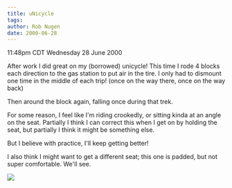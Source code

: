 ```yaml
---
title: uNicycle
tags: 
author: Rob Nugen
date: 2000-06-28
---
```


<title></title>
<p class=date>11:48pm CDT Wednesday 28 June 2000</p>

<p>After work I did great on my (borrowed) unicycle!  This time I rode
4 blocks each direction to the gas station to put air in the tire.  I
only had to dismount one time in the middle of each trip!  (once on
the way there, once on the way back)

<p>Then around the block again, falling once during that trek. 

<p>For some reason, I feel like I'm riding crookedly, or sitting kinda
at an angle on the seat.  Partially I think I can correct this when I
get on by holding the seat, but partially I think it might be
something else.

<p>But I believe with practice, I'll keep getting better!

<p>I also think I might want to get a different seat; this one is
padded, but not super comfortable.  We'll see.

<p><img src='/images/rob/wL-ROB.gif'>

